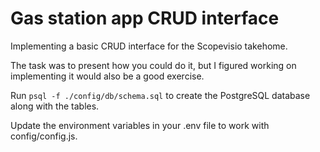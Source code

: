 # Gas station app CRUD interface

Implementing a basic CRUD interface for the Scopevisio takehome.

The task was to present how you could do it, but I figured working on implementing it would also be a good exercise.

Run `psql -f ./config/db/schema.sql` to create the PostgreSQL database along with the tables.

Update the environment variables in your .env file to work with config/config.js.
